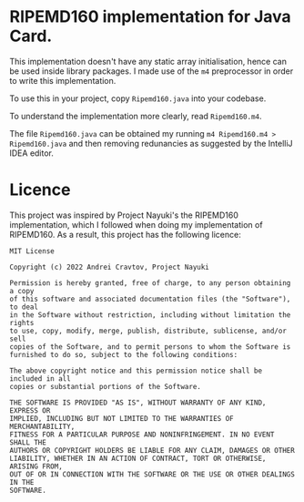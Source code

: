 # RIPEMD160 implementation for Java Card.
This implementation doesn't have any static array initialisation, hence can be used inside library packages.
I made use of the `m4` preprocessor in order to write this implementation.

To use this in your project, copy `Ripemd160.java` into your codebase.

To understand the implementation more clearly, read `Ripemd160.m4`.

The file `Ripemd160.java` can be obtained my running `m4 Ripemd160.m4 > Ripemd160.java` and then removing redunancies as suggested by the IntelliJ IDEA editor.

# Licence

This project was inspired by Project Nayuki's the RIPEMD160 implementation, which I followed when doing my implementation of RIPEMD160.
As a result, this project has the following licence:

```
MIT License

Copyright (c) 2022 Andrei Cravtov, Project Nayuki

Permission is hereby granted, free of charge, to any person obtaining a copy
of this software and associated documentation files (the "Software"), to deal
in the Software without restriction, including without limitation the rights
to use, copy, modify, merge, publish, distribute, sublicense, and/or sell
copies of the Software, and to permit persons to whom the Software is
furnished to do so, subject to the following conditions:

The above copyright notice and this permission notice shall be included in all
copies or substantial portions of the Software.

THE SOFTWARE IS PROVIDED "AS IS", WITHOUT WARRANTY OF ANY KIND, EXPRESS OR
IMPLIED, INCLUDING BUT NOT LIMITED TO THE WARRANTIES OF MERCHANTABILITY,
FITNESS FOR A PARTICULAR PURPOSE AND NONINFRINGEMENT. IN NO EVENT SHALL THE
AUTHORS OR COPYRIGHT HOLDERS BE LIABLE FOR ANY CLAIM, DAMAGES OR OTHER
LIABILITY, WHETHER IN AN ACTION OF CONTRACT, TORT OR OTHERWISE, ARISING FROM,
OUT OF OR IN CONNECTION WITH THE SOFTWARE OR THE USE OR OTHER DEALINGS IN THE
SOFTWARE.
```
